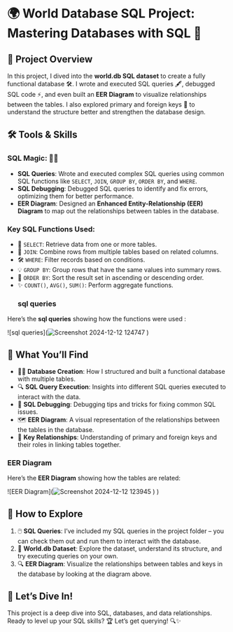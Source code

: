 # 🌍 World Database SQL Project: Mastering Databases with SQL 🚀

## 🎯 Project Overview
In this project, I dived into the **world.db SQL dataset** to create a fully functional database 🛠️. I wrote and executed SQL queries 🖋️, debugged SQL code ⚡, and even built an **EER Diagram** to visualize relationships between the tables. I also explored primary and foreign keys 🔑 to understand the structure better and strengthen the database design.

## 🛠️ Tools & Skills
### SQL Magic: 🧙‍♂️
- **SQL Queries**: Wrote and executed complex SQL queries using common SQL functions like `SELECT`, `JOIN`, `GROUP BY`, `ORDER BY`, and `WHERE`.  
- **SQL Debugging**: Debugged SQL queries to identify and fix errors, optimizing them for better performance.  
- **EER Diagram**: Designed an **Enhanced Entity-Relationship (EER) Diagram** to map out the relationships between tables in the database.  

### Key SQL Functions Used:
- 📝 `SELECT`: Retrieve data from one or more tables.
- 🔗 `JOIN`: Combine rows from multiple tables based on related columns.
- 🛠️ `WHERE`: Filter records based on conditions.
- 💡 `GROUP BY`: Group rows that have the same values into summary rows.
- 🔄 `ORDER BY`: Sort the result set in ascending or descending order.
- ✨ `COUNT()`, `AVG()`, `SUM()`: Perform aggregate functions.
  ### sql queries
  
Here’s the **sql queries** showing how the functions were used :

![sql queries](![Screenshot 2024-12-12 124747](https://github.com/user-attachments/assets/fab203ec-df02-4107-b977-53329c0f4943)
)



## 🌟 What You’ll Find
- 🧑‍💻 **Database Creation**: How I structured and built a functional database with multiple tables.  
- 🔍 **SQL Query Execution**: Insights into different SQL queries executed to interact with the data.  
- 🧩 **SQL Debugging**: Debugging tips and tricks for fixing common SQL issues.  
- 🗺️ **EER Diagram**: A visual representation of the relationships between the tables in the database.  
- 🔑 **Key Relationships**: Understanding of primary and foreign keys and their roles in linking tables together.

### EER Diagram
Here’s the **EER Diagram** showing how the tables are related:

![EER Diagram](![Screenshot 2024-12-12 123945](https://github.com/user-attachments/assets/01fbe1ca-97b2-4c4d-a9d2-4b3ee2196b8a)
)
)

## 🚀 How to Explore
1. 🖱️ **SQL Queries**: I’ve included my SQL queries in the project folder – you can check them out and run them to interact with the database.  
2. 📂 **World.db Dataset**: Explore the dataset, understand its structure, and try executing queries on your own.  
3. 🔍 **EER Diagram**: Visualize the relationships between tables and keys in the database by looking at the diagram above.

## 🎉 Let’s Dive In!
This project is a deep dive into SQL, databases, and data relationships. Ready to level up your SQL skills? 🏆 Let’s get querying! 🔍✨
